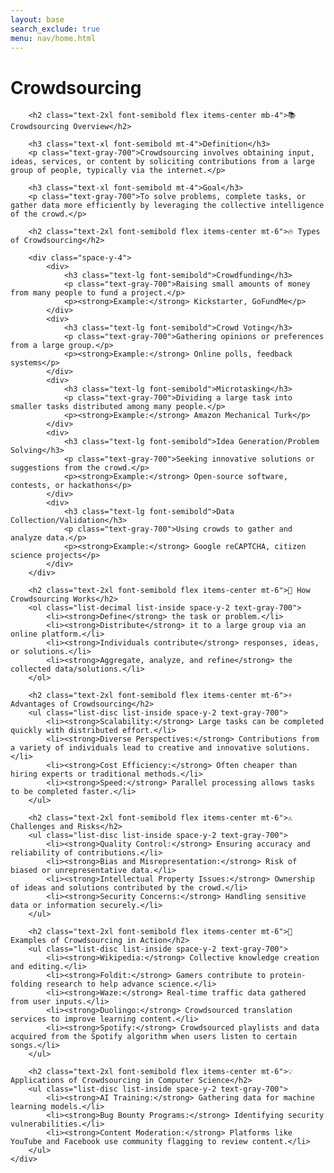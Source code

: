 ```yaml
---
layout: base
search_exclude: true
menu: nav/home.html
---
```



<body class="bg-[#E56717]">
    <div class="max-w-3xl mx-auto">
        <h1 id="crowdsourcing" class="text-4xl font-bold text-center text-blue-600 mb-6">Crowdsourcing</h1>

        <h2 class="text-2xl font-semibold flex items-center mb-4">📚 Crowdsourcing Overview</h2>

        <h3 class="text-xl font-semibold mt-4">Definition</h3>
        <p class="text-gray-700">Crowdsourcing involves obtaining input, ideas, services, or content by soliciting contributions from a large group of people, typically via the internet.</p>

        <h3 class="text-xl font-semibold mt-4">Goal</h3>
        <p class="text-gray-700">To solve problems, complete tasks, or gather data more efficiently by leveraging the collective intelligence of the crowd.</p>

        <h2 class="text-2xl font-semibold flex items-center mt-6">🔥 Types of Crowdsourcing</h2>

        <div class="space-y-4">
            <div>
                <h3 class="text-lg font-semibold">Crowdfunding</h3>
                <p class="text-gray-700">Raising small amounts of money from many people to fund a project.</p>
                <p><strong>Example:</strong> Kickstarter, GoFundMe</p>
            </div>
            <div>
                <h3 class="text-lg font-semibold">Crowd Voting</h3>
                <p class="text-gray-700">Gathering opinions or preferences from a large group.</p>
                <p><strong>Example:</strong> Online polls, feedback systems</p>
            </div>
            <div>
                <h3 class="text-lg font-semibold">Microtasking</h3>
                <p class="text-gray-700">Dividing a large task into smaller tasks distributed among many people.</p>
                <p><strong>Example:</strong> Amazon Mechanical Turk</p>
            </div>
            <div>
                <h3 class="text-lg font-semibold">Idea Generation/Problem Solving</h3>
                <p class="text-gray-700">Seeking innovative solutions or suggestions from the crowd.</p>
                <p><strong>Example:</strong> Open-source software, contests, or hackathons</p>
            </div>
            <div>
                <h3 class="text-lg font-semibold">Data Collection/Validation</h3>
                <p class="text-gray-700">Using crowds to gather and analyze data.</p>
                <p><strong>Example:</strong> Google reCAPTCHA, citizen science projects</p>
            </div>
        </div>

        <h2 class="text-2xl font-semibold flex items-center mt-6">🧠 How Crowdsourcing Works</h2>
        <ol class="list-decimal list-inside space-y-2 text-gray-700">
            <li><strong>Define</strong> the task or problem.</li>
            <li><strong>Distribute</strong> it to a large group via an online platform.</li>
            <li><strong>Individuals contribute</strong> responses, ideas, or solutions.</li>
            <li><strong>Aggregate, analyze, and refine</strong> the collected data/solutions.</li>
        </ol>

        <h2 class="text-2xl font-semibold flex items-center mt-6">⚡️ Advantages of Crowdsourcing</h2>
        <ul class="list-disc list-inside space-y-2 text-gray-700">
            <li><strong>Scalability:</strong> Large tasks can be completed quickly with distributed effort.</li>
            <li><strong>Diverse Perspectives:</strong> Contributions from a variety of individuals lead to creative and innovative solutions.</li>
            <li><strong>Cost Efficiency:</strong> Often cheaper than hiring experts or traditional methods.</li>
            <li><strong>Speed:</strong> Parallel processing allows tasks to be completed faster.</li>
        </ul>

        <h2 class="text-2xl font-semibold flex items-center mt-6">⚠️ Challenges and Risks</h2>
        <ul class="list-disc list-inside space-y-2 text-gray-700">
            <li><strong>Quality Control:</strong> Ensuring accuracy and reliability of contributions.</li>
            <li><strong>Bias and Misrepresentation:</strong> Risk of biased or unrepresentative data.</li>
            <li><strong>Intellectual Property Issues:</strong> Ownership of ideas and solutions contributed by the crowd.</li>
            <li><strong>Security Concerns:</strong> Handling sensitive data or information securely.</li>
        </ul>

        <h2 class="text-2xl font-semibold flex items-center mt-6">📝 Examples of Crowdsourcing in Action</h2>
        <ul class="list-disc list-inside space-y-2 text-gray-700">
            <li><strong>Wikipedia:</strong> Collective knowledge creation and editing.</li>
            <li><strong>Foldit:</strong> Gamers contribute to protein-folding research to help advance science.</li>
            <li><strong>Waze:</strong> Real-time traffic data gathered from user inputs.</li>
            <li><strong>Duolingo:</strong> Crowdsourced translation services to improve learning content.</li>
            <li><strong>Spotify:</strong> Crowdsourced playlists and data acquired from the Spotify algorithm when users listen to certain songs.</li>
        </ul>

        <h2 class="text-2xl font-semibold flex items-center mt-6">💡 Applications of Crowdsourcing in Computer Science</h2>
        <ul class="list-disc list-inside space-y-2 text-gray-700">
            <li><strong>AI Training:</strong> Gathering data for machine learning models.</li>
            <li><strong>Bug Bounty Programs:</strong> Identifying security vulnerabilities.</li>
            <li><strong>Content Moderation:</strong> Platforms like YouTube and Facebook use community flagging to review content.</li>
        </ul>
    </div>
</body>
